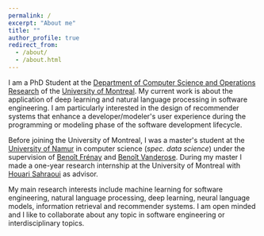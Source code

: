 ```yaml
---
permalink: /
excerpt: "About me"
title: ""
author_profile: true
redirect_from: 
  - /about/
  - /about.html
---
```


I am a PhD Student at the [Department of Computer Science and Operations Research](https://diro.umontreal.ca/accueil/) of the [University of Montreal](https://www.umontreal.ca/).
My current work is about the application of deep learning and natural language processing in software engineering. I am particularly interested in the design of recommender systems that enhance a developer/modeler's user experience during the programming or modeling phase of the software development lifecycle.

Before joining the University of Montreal, I was a master's student at the [University of Namur](https://www.unamur.be/) in computer science (_spec. data science_) under the supervision of [Benoît Frénay](https://bfrenay.wordpress.com/) and [Benoît Vanderose](https://directory.unamur.be/staff/bvdose).
During my master I made a one-year research internship at the University of Montreal with [Houari Sahraoui](http://www.iro.umontreal.ca/~sahraouh/) as advisor. 

My main research interests include machine learning for software engineering, natural language processing, deep learning, neural language models, information retrieval and recommender systems. I am open minded and I like to collaborate about any topic in software engineering or interdisciplinary topics. 

